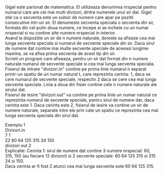   Gigel este parionat de matematica. El utilizeaza denumirea nrspecial pentru numarul care are cei mai multi divizori, dintre numerele unui sir dat. Gigel stie ca o secventa este un subsir de numere care apar pe pozitii consecutive intr-un sir. El denumeste secventa speciala o secventa din sir, formata din cel putin doua numere, ce incepe si se incheie cu un numar nrspecial si nu contine alte numere nrspecial in interior.</br>
   Avand la dispozitie un sir de n numere naturale, doreste sa afiseze cea mai lunga secventa speciala si numarul de secvente speciale din sir. Daca sirul de numere dat contine mai multe secvente speciale de aceeasi lungime maxima, se va afisa prima secventa de acest tip din sir.</br>
   Scrieti un program care afiseaza, pentru un sir dat format din n numere naturale numarul de secvente speciale si cea mai lunga secventa speciala.</br>
   Fisierul de intrare "divizori.in" contine pe prima linie numarul n separat printr-un spatiu de un numar natural t, care reprezinta cerinta: 1, daca se cere numarul de secvente speciale, respectiv 2 daca se cere cea mai lunga secventa speciala. Linia a doua din fisier contine cele n numere naturale ale sirului dat.</br>
   Fisierul de iesire "divizori.out" va contine pe prima linie un numar natural ce reprezinta numarul de secvente speciale, pentru sirul de numere dar, daca cerinta este 1. Daca cerinta este 2, fisierul de iesire va contine un sir de numere naturale, separate intre ele prin cate un spatiu ce reprezinta cea mai lunga secventa speciala din sirul dat.</br>
   
   Exemplu 1 </br>
   Divizori.in</br>
   7 1</br>
   22 60 64 125 315 24 150</br>
   divizori out 2</br>
   Explicatie: Cerinta 1: sirul de numere dat contine 3 numere nrspecial: 60, 315, 150 (au fiecare 12 divizori) si 2 secvente speciale: 
   60 64 125 315 si 315 24 si 150.</br>
   Daca cerinta ar fi fost 2 atunci cea mai lunga secventa este 60 64 125 315.</br>
